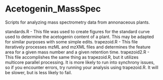 # Acetogenin_MassSpec
Scripts for analyzing mass spectrometry data from annonaceous plants.

standards.R - This file was used to create figures for the standard curve used to determine the acetogenin content of a plant. This may be adapted for similar purposes with some simple edits.
trapezoid.R - This file iteratively processes mzML and mzXML files and determines the feature area for a given mass number and a given retention time. 
trapezoid2.R - This file accomplishes the same thing as trapezoid.R, but it utilizes multicore parallel processing. It is more likely to run into synchrony issues, so if you encounter errors, try running your analysis using trapezoid.R. It will be slower, but is less likely to fail. 
